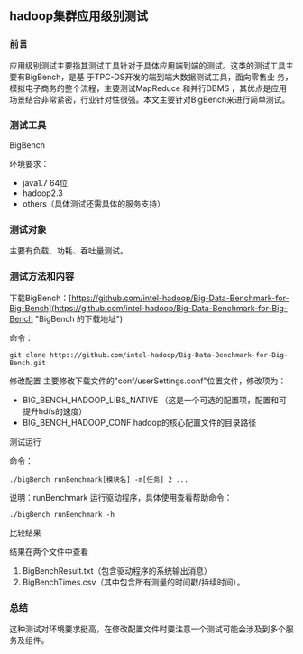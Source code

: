## hadoop集群应用级别测试
### 前言
应用级别测试主要指其测试工具针对于具体应用端到端的测试。这类的测试工具主要有BigBench，是基 于TPC-DS开发的端到端大数据测试工具，面向零售业 务，模拟电子商务的整个流程，主要测试MapReduce 和并行DBMS ，其优点是应用场景结合非常紧密，行业针对性很强。本文主要针对BigBench来进行简单测试。

### 测试工具
BigBench

环境要求：  

- java1.7 64位
- hadoop2.3
- others（具体测试还需具体的服务支持）


### 测试对象
主要有负载、功耗、吞吐量测试。


### 测试方法和内容
下载BigBench：[https://github.com/intel-hadoop/Big-Data-Benchmark-for-Big-Bench](https://github.com/intel-hadoop/Big-Data-Benchmark-for-Big-Bench "BigBench 的下载地址")

命令：  
```shell
git clone https://github.com/intel-hadoop/Big-Data-Benchmark-for-Big-Bench.git
```  

修改配置
主要修改下载文件的"conf/userSettings.conf"位置文件，修改项为：

- BIG_BENCH_HADOOP_LIBS_NATIVE  （这是一个可选的配置项，配置和可提升hdfs的速度）
- BIG_BENCH_HADOOP_CONF hadoop的核心配置文件的目录路径

测试运行

命令：
```shell
./bigBench runBenchmark[模块名] -m[任务] 2 ...
```  

说明：runBenchmark 运行驱动程序，具体使用查看帮助命令：
```shell
./bigBench runBenchmark -h
```

比较结果

结果在两个文件中查看

1. BigBenchResult.txt（包含驱动程序的系统输出消息）
2. BigBenchTimes.csv（其中包含所有测量的时间戳/持续时间）。

###  总结
这种测试对环境要求挺高，在修改配置文件时要注意一个测试可能会涉及到多个服务及组件。




